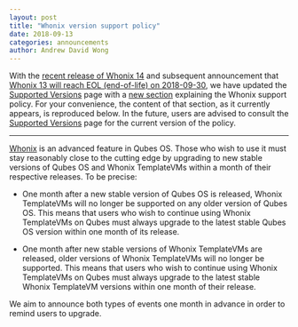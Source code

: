 ```yaml
---
layout: post
title: "Whonix version support policy"
date: 2018-09-13
categories: announcements
author: Andrew David Wong
---
```


With the [recent release of Whonix 14] and subsequent announcement that [Whonix
13 will reach EOL (end-of-life) on 2018-09-30][whonix-13-eol], we have updated
the [Supported Versions] page with a [new section] explaining the Whonix
support policy. For your convenience, the content of that section, as it
currently appears, is reproduced below. In the future, users are advised to
consult the [Supported Versions] page for the current version of the policy.

-----

[Whonix] is an advanced feature in Qubes OS.  Those who wish to use it must
stay reasonably close to the cutting edge by upgrading to new stable versions
of Qubes OS and Whonix TemplateVMs within a month of their respective releases.
To be precise:

 * One month after a new stable version of Qubes OS is released, Whonix
   TemplateVMs will no longer be supported on any older version of Qubes OS.
   This means that users who wish to continue using Whonix TemplateVMs on Qubes
   must always upgrade to the latest stable Qubes OS version within one month
   of its release.

 * One month after new stable versions of Whonix TemplateVMs are released,
   older versions of Whonix TemplateVMs will no longer be supported.  This
   means that users who wish to continue using Whonix TemplateVMs on Qubes must
   always upgrade to the latest stable Whonix TemplateVM versions within one
   month of their release.

We aim to announce both types of events one month in advance in order to remind
users to upgrade.


[recent release of Whonix 14]: /news/2018/08/07/whonix-14-has-been-released/
[whonix-13-eol]: /news/2018/08/24/whonix-13-approaching-eol/
[Supported Versions]: /doc/supported-versions/
[new section]: /doc/supported-versions/#note-on-whonix-support
[Whonix]: https://www.whonix.org/wiki/Qubes

